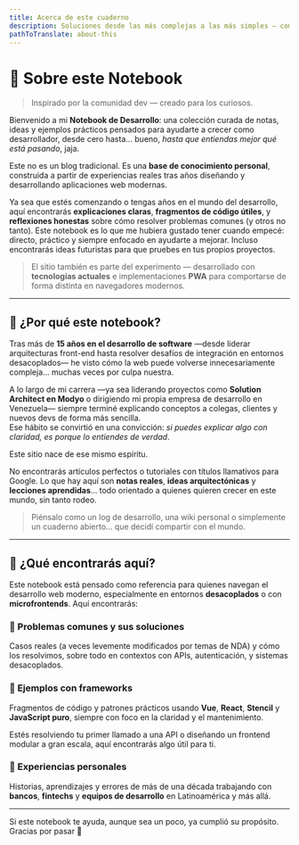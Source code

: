 ```yaml
---
title: Acerca de este cuaderno
description: Soluciones desde las más complejas a las más simples — compartiendo lecciones reales a desarrolladores para crecer desde 0.
pathToTranslate: about-this
---
```

# 📒 Sobre este Notebook

> Inspirado por la comunidad dev — creado para los curiosos.

Bienvenido a mi **Notebook de Desarrollo**: una colección curada de notas, ideas y ejemplos prácticos pensados para ayudarte a crecer como desarrollador, desde cero hasta... bueno, *hasta que entiendas mejor qué está pasando*, jaja.

Este no es un blog tradicional. Es una **base de conocimiento personal**, construida a partir de experiencias reales tras años diseñando y desarrollando aplicaciones web modernas.

Ya sea que estés comenzando o tengas años en el mundo del desarrollo, aquí encontrarás **explicaciones claras**, **fragmentos de código útiles**, y **reflexiones honestas** sobre cómo resolver problemas comunes (y otros no tanto). Este notebook es lo que me hubiera gustado tener cuando empecé: directo, práctico y siempre enfocado en ayudarte a mejorar. Incluso encontrarás ideas futuristas para que pruebes en tus propios proyectos.

> El sitio también es parte del experimento — desarrollado con **tecnologías actuales** e implementaciones **PWA** para comportarse de forma distinta en navegadores modernos.

---

## 🤔 ¿Por qué este notebook?

Tras más de **15 años en el desarrollo de software** —desde liderar arquitecturas front-end hasta resolver desafíos de integración en entornos desacoplados— he visto cómo la web puede volverse innecesariamente compleja… muchas veces por culpa nuestra.

A lo largo de mi carrera —ya sea liderando proyectos como **Solution Architect en Modyo** o dirigiendo mi propia empresa de desarrollo en Venezuela— siempre terminé explicando conceptos a colegas, clientes y nuevos devs de forma más sencilla.  
Ese hábito se convirtió en una convicción: *si puedes explicar algo con claridad, es porque lo entiendes de verdad*.

Este sitio nace de ese mismo espíritu.

No encontrarás artículos perfectos o tutoriales con títulos llamativos para Google. Lo que hay aquí son **notas reales**, **ideas arquitectónicas** y **lecciones aprendidas**… todo orientado a quienes quieren crecer en este mundo, sin tanto rodeo.

> Piénsalo como un log de desarrollo, una wiki personal o simplemente un cuaderno abierto… que decidí compartir con el mundo.

---

## 📘 ¿Qué encontrarás aquí?

Este notebook está pensado como referencia para quienes navegan el desarrollo web moderno, especialmente en entornos **desacoplados** o con **microfrontends**. Aquí encontrarás:

### 🔧 Problemas comunes y sus soluciones  
Casos reales (a veces levemente modificados por temas de NDA) y cómo los resolvimos, sobre todo en contextos con APIs, autenticación, y sistemas desacoplados.

### 🧪 Ejemplos con frameworks  
Fragmentos de código y patrones prácticos usando **Vue**, **React**, **Stencil** y **JavaScript puro**, siempre con foco en la claridad y el mantenimiento.

<section class="breakout text-center focus">
Estés resolviendo tu primer llamado a una API o diseñando un frontend modular a gran escala, aquí encontrarás algo útil para ti.
</section>

### 💬 Experiencias personales  
Historias, aprendizajes y errores de más de una década trabajando con **bancos**, **fintechs** y **equipos de desarrollo** en Latinoamérica y más allá.

---

Si este notebook te ayuda, aunque sea un poco, ya cumplió su propósito.  
Gracias por pasar 🙌